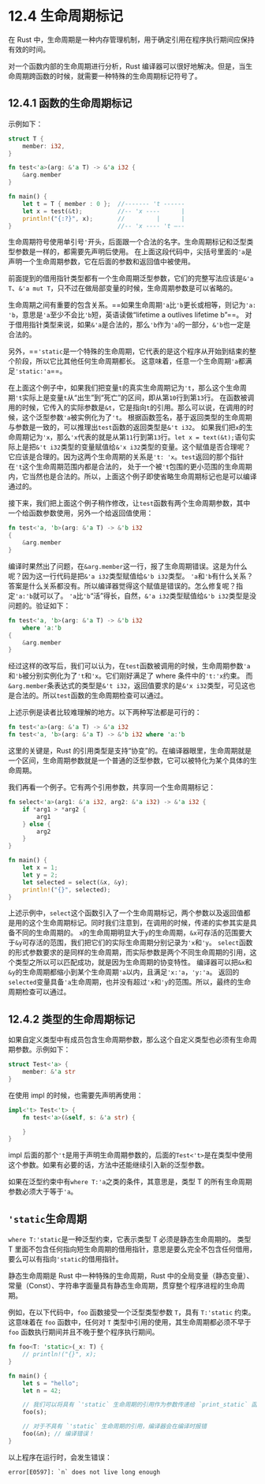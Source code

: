 # 12.4 生命周期标记

在 Rust 中，生命周期是一种内存管理机制，用于确定引用在程序执行期间应保持有效的时间。

对一个函数内部的生命周期进行分析，Rust 编译器可以很好地解决。但是，当生命周期跨函数的时候，就需要一种特殊的生命周期标记符号了。

## 12.4.1 函数的生命周期标记

示例如下：

```rust
struct T {
    member: i32,
}

fn test<'a>(arg: &'a T) -> &'a i32 {
    &arg.member
}

fn main() {
    let t = T { member : 0 };  //------- 't ------
    let x = test(&t);          //-- 'x ----      |
    println!("{:?}", x);       //         |      |
}                              //-- 'x ---- 't –--
```

生命周期符号使用单引号`'`开头，后面跟一个合法的名字。生命周期标记和泛型类型参数是一样的，都需要先声明后使用。
在上面这段代码中，尖括号里面的`'a`是声明一个生命周期参数，它在后面的参数和返回值中被使用。

前面提到的借用指针类型都有一个生命周期泛型参数，它们的完整写法应该是`&'a T`、`&'a mut T`，只不过在做局部变量的时候，生命周期参数是可以省略的。

生命周期之间有重要的包含关系。==如果生命周期`'a`比`'b`更长或相等，则记为`'a: 'b`，意思是`'a`至少不会比`'b`短，英语读做“lifetime a outlives lifetime b”==。
对于借用指针类型来说，如果`&'a`是合法的，那么`'b`作为`'a`的一部分，`&'b`也一定是合法的。

另外，==`'static`是一个特殊的生命周期，它代表的是这个程序从开始到结束的整个阶段，所以它比其他任何生命周期都长。
这意味着，任意一个生命周期`'a`都满足`'static:'a`==。

在上面这个例子中，如果我们把变量`t`的真实生命周期记为`'t`，那么这个生命周期`'t`实际上是变量`t`从“出生”到“死亡”的区间，即从第`10`行到第`13`行。
在函数被调用的时候，它传入的实际参数是`&t`，它是指向`t`的引用。那么可以说，在调用的时候，这个泛型参数`'a`被实例化为了`'t`。
根据函数签名，基于返回类型的生命周期与参数是一致的，可以推理出`test`函数的返回类型是`&'t i32`。
如果我们把`x`的生命周期记为`'x`，那么`'x`代表的就是从第`11`行到第`13`行。`let x = text(&t);`语句实际上是把`&'t i32`类型的变量赋值给`&'x i32`类型的变量。这个赋值是否合理呢？
它应该是合理的。因为这两个生命周期的关系是`'t: 'x`。`test`返回的那个指针在`'t`这个生命周期范围内都是合法的， 处于一个被`'t`包围的更小范围的生命周期内，它当然也是合法的。所以，上面这个例子即使省略生命周期标记也是可以编译通过的。

接下来，我们把上面这个例子稍作修改，让`test`函数有两个生命周期参数，其中一个给函数参数使用，另外一个给返回值使用：

```rust
fn test<'a, 'b>(arg: &'a T) -> &'b i32
{
    &arg.member
}
```

编译时果然出了问题，在`&arg.member`这一行，报了生命周期错误。这是为什么呢？因为这一行代码是把`&'a i32`类型赋值给`&'b i32`类型。
`'a`和`'b`有什么关系？答案是什么关系都没有。所以编译器觉得这个赋值是错误的。怎么修复呢？指定`'a:'b`就可以了。
`'a`比`'b`“活”得长，自然，`&'a i32`类型赋值给`&'b i32`类型是没问题的。验证如下：

```rust
fn test<'a, 'b>(arg: &'a T) -> &'b i32
    where 'a:'b
{
    &arg.member
}
```

经过这样的改写后，我们可以认为，在`test`函数被调用的时候，生命周期参数`'a`和`'b`被分别实例化为了`'t`和`'x`。它们刚好满足了 where 条件中的`'t:'x`约束。
而`&arg.member`条表达式的类型是`&'t i32`，返回值要求的是`&'x i32`类型，可见这也是合法的。所以`test`函数的生命周期检查可以通过。

上述示例是读者比较难理解的地方。以下两种写法都是可行的：

```rust
fn test<'a>(arg: &'a T) -> &'a i32
fn test<'a, 'b>(arg: &'a T) -> &'b i32 where 'a:'b
```

这里的关键是，Rust 的引用类型是支持“协变”的。在编译器眼里，生命周期就是一个区间，生命周期参数就是一个普通的泛型参数，它可以被特化为某个具体的生命周期。

我们再看一个例子。它有两个引用参数，共享同一个生命周期标记：

```rust
fn select<'a>(arg1: &'a i32, arg2: &'a i32) -> &'a i32 {
    if *arg1 > *arg2 {
        arg1
    } else {
        arg2
    }
}

fn main() {
    let x = 1;
    let y = 2;
    let selected = select(&x, &y);
    println!("{}", selected);
}
```

上述示例中，`select`这个函数引入了一个生命周期标记，两个参数以及返回值都是用的这个生命周期标记。同时我们注意到，在调用的时候，传递的实参其实是具备不同的生命周期的。
`x`的生命周期明显大于`y`的生命周期，`&x`可存活的范围要大于`&y`可存活的范围，我们把它们的实际生命周期分别记录为`'x`和`'y`。
`select`函数的形式参数要求的是同样的生命周期，而实际参数是两个不同生命周期的引用，这个类型之所以可以匹配成功，就是因为生命周期的协变特性。
编译器可以把`&x`和`&y`的生命周期都缩小到某个生命周期`'a`以内，且满足`'x:'a`，`'y:'a`。
返回的`selected`变量具备`'a`生命周期，也并没有超过`'x`和`'y`的范围。所以，最终的生命周期检查可以通过。

## 12.4.2 类型的生命周期标记

如果自定义类型中有成员包含生命周期参数，那么这个自定义类型也必须有生命周期参数。示例如下：

```rust
struct Test<'a> {
    member: &'a str
}
```

在使用 impl 的时候，也需要先声明再使用：

```rust
impl<'t> Test<'t> {
    fn test<'a>(&self, s: &'a str) {

    }
}
```

impl 后面的那个`'t`是用于声明生命周期参数的，后面的`Test<'t>`是在类型中使用这个参数。如果有必要的话，方法中还能继续引入新的泛型参数。

如果在泛型约束中有`where T:'a`之类的条件，其意思是，类型 T 的所有生命周期参数必须大于等于`'a`。

## `'static`生命周期

`where T:'static`是一种泛型约束，它表示类型 T 必须是静态生命周期的。
类型 T 里面不包含任何指向短生命周期的借用指针，意思是要么完全不包含任何借用，要么可以有指向`'static`的借用指针。

静态生命周期是 Rust 中一种特殊的生命周期，Rust 中的全局变量（静态变量）、常量（Const）、字符串字面量具有静态生命周期，贯穿整个程序进程的生命周期。

例如，在以下代码中，`foo` 函数接受一个泛型类型参数 `T`，具有 `T:'static` 约束。
这意味着在 `foo` 函数中，任何对 `T` 类型中引用的使用，其生命周期都必须不早于 `foo` 函数执行期间并且不晚于整个程序执行期间。

```rust
fn foo<T: 'static>(_x: T) {
    // println!("{}", x);
}

fn main() {
    let s = "hello";
    let n = 42;

    // 我们可以将具有 `'static` 生命周期的引用作为参数传递给 `print_static` 函数
    foo(s);

    // 对于不具有 `'static` 生命周期的引用，编译器会在编译时报错
    foo(&n); // 编译错误！
}
```

以上程序在运行时，会发生错误：

```
error[E0597]: `n` does not live long enough
```
